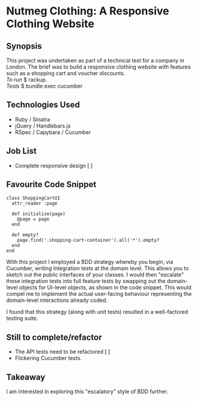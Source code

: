 Nutmeg Clothing: A Responsive Clothing Website
=======================

## Synopsis

This project was undertaken as part of a technical test for a company in London. The brief was to build a responsive clothing website with features such as a shopping cart and voucher discounts.   
*To run* $ rackup.   
*Tests* $ bundle exec cucumber  

## Technologies Used

- Ruby / Sinatra 
- jQuery / Handlebars.js 
- RSpec / Capybara / Cucumber 

## Job List

- Complete responsive design [ ]

## Favourite Code Snippet

    class ShoppingCartUI
      attr_reader :page

      def initialize(page)
        @page = page
      end

      def empty?
        page.find('.shopping-cart-container').all('*').empty?
      end
    end

With this project I employed a BDD strategy whereby you begin, via Cucumber, writing integration tests at the domain level. This allows you to sketch out the public interfaces of your classes. I would then "escalate" these integration tests into full feature tests by swapping out the domain-level objects for UI-level objects, as shown in the code snippet. This would compel me to implement the actual user-facing behaviour representing the domain-level interactions already coded.  
  
I found that this strategy (along with unit tests) resulted in a well-factored testing suite.

## Still to complete/refactor

- The API tests need to be refactored [ ]
- Flickering Cucumber tests.

## Takeaway

I am interested in exploring this "escalatory" style of BDD further.

